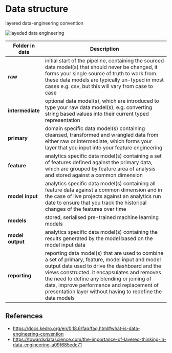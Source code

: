 # Data structure

layered data-engineering convention

![layeded data engineering](https://docs.kedro.org/en/0.18.6/_images/data_engineering_convention.png)



| ****Folder in data**** | ****Description**** |
| ---------------------- | --- |
| ****raw****            | initial start of the pipeline, containing the sourced data model(s) that should never be changed, it forms your single source of truth to work from. these data models are typically un-typed in most cases e.g. csv, but this will vary from case to case |
| ****intermediate****   | optional data model(s), which are introduced to type your raw data model(s), e.g. converting string based values into their current typed representation |
| ****primary****        | domain specific data model(s) containing cleansed, transformed and wrangled data from either raw or intermediate, which forms your layer that you input into your feature engineering |
| ****feature****        | analytics specific data model(s) containing a set of features defined against the primary data, which are grouped by feature area of analysis and stored against a common dimension |
| ****model input****    | analytics specific data model(s) containing all feature data against a common dimension and in the case of live projects against an analytics run date to ensure that you track the historical changes of the features over time |
| ****models****         | stored, serialised pre-trained machine learning models |
| ****model output****   | analytics specific data model(s) containing the results generated by the model based on the model input data |
| ****reporting****      | reporting data model(s) that are used to combine a set of primary, feature, model input and model output data used to drive the dashboard and the views constructed. it encapsulates and removes the need to define any blending or joining of data, improve performance and replacement of presentation layer without having to redefine the data models |

## References
- https://docs.kedro.org/en/0.18.6/faq/faq.html#what-is-data-engineering-convention
- https://towardsdatascience.com/the-importance-of-layered-thinking-in-data-engineering-a09f685edc71

